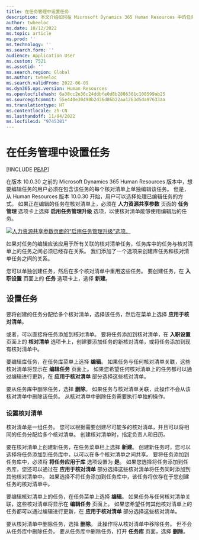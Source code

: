 ```yaml
---
title: 在任务管理中设置任务
description: 本文介绍如何在 Microsoft Dynamics 365 Human Resources 中的任务管理中设置任务。
author: twheeloc
ms.date: 10/12/2022
ms.topic: article
ms.prod: ''
ms.technology: ''
ms.search.form: ''
audience: Application User
ms.custom: 7521
ms.assetid: ''
ms.search.region: Global
ms.author: twheeloc
ms.search.validFrom: 2022-06-09
ms.dyn365.ops.version: Human Resources
ms.openlocfilehash: 6a38cc2e36c24ddbfe0d8b2886301c108599ab25
ms.sourcegitcommit: 55e440e30490b2d36d86b22aa1263d5da97633aa
ms.translationtype: HT
ms.contentlocale: zh-CN
ms.lasthandoff: 11/04/2022
ms.locfileid: "9745381"
---
```

# <a name="set-up-tasks-in-task-management"></a>在任务管理中设置任务

[!INCLUDE [PEAP](../includes/peap-1.md)]

在版本 10.0.30 之前的 Microsoft Dynamics 365 Human Resources 版本中，想要编辑任务的用户必须在包含该任务的每个核对清单上单独编辑该任务。 但是，从 Human Resources 版本 10.0.30 开始，用户可以选择处理已编辑任务的方式。 如果正在编辑的任务在核对清单上，必须在 **人力资源共享参数** 页面的 **任务管理** 选项卡上选择 **启用任务管理升级** 选项，以使核对清单能够使用编辑后的任务。

[![人力资源共享参数页面的“启用任务管理升级”选项。](./media/task-update.png)](./media/task-update.png)

如果对任务的编辑应该应用于所有关联的核对清单任务，任务库中的任务与核对清单上的任务之间必须已经存在关系。 我们添加了一个选项来创建库任务和核对清单任务之间的关系。

您可以单独创建任务，然后在多个核对清单中重用这些任务。 要创建任务，在 **入职设置** 页面上的 **任务** 选项卡上，选择 **新建**。

## <a name="set-up-tasks"></a>设置任务

要将创建的任务分配给多个核对清单，选择该任务，然后在菜单上选择 **应用于核对清单**。

或者，可以直接将任务添加到核对清单。 要将任务添加到核对清单，在 **入职设置** 页面上的 **核对清单** 选项卡上，创建要添加任务的新核对清单，或将任务添加到现有核对清单中。

要编辑库任务，在任务库菜单上选择 **编辑**。 如果任务与任何核对清单关联，这些核对清单将显示在 **编辑任务** 页面上。 如果您希望任何核对清单上的任务都可以通过编辑进行更新，在 **应用于核对清单** 部分选择这些核对清单。

要从任务库中删除任务，选择 **删除**。 如果任务与核对清单关联，此操作不会从该核对清单中删除该任务。 从核对清单中删除任务需要执行单独的操作。

### <a name="set-up-checklists"></a>设置核对清单

核对清单是一组任务。 您可以根据需要创建尽可能多的核对清单，并且可以将相同的任务分配给多个核对清单。 创建核对清单时，指定负责人和日历。

要在核对清单上创建新任务，在任务菜单栏上选择 **新建**。 创建新任务时，您可以选择将任务添加到任务库中，以可以在多个核对清单之间共享。 要将任务添加到任务库中，必须将 **将任务应用于库** 选项设置为 **是**。 如果您选择将任务添加到任务库，您还可以通过在 **应用于核对清单** 部分选择这些核对清单将任务同时添加到其他核对清单中。 如果选择不将任务添加到任务库中，该任务将仅存在于您创建任务的核对清单中。

要编辑核对清单上的任务，在任务菜单上选择 **编辑**。 如果任务与任何核对清单关联，这些核对清单将显示在 **编辑任务** 页面上。 如果您希望任何其他核对清单上的任务都可以通过编辑进行更新，在 **应用于核对清单** 部分选择这些核对清单。

要从核对清单中删除任务，选择 **删除**。 此操作将从核对清单中移除任务。 但不会从任务库中删除任务。 要从任务库中删除任务，打开 **任务库** 页面，选择 **删除**。
